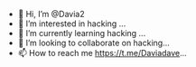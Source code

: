 - 👋 Hi, I’m @Davia2
- 👀 I’m interested in hacking ...
- 🌱 I’m currently learning hacking ...
- 💞️ I’m looking to collaborate on hacking...
- 📫 How to reach me https://t.me/Daviadave...

<!---
Davia2/Davia2 is a ✨ special ✨ repository because its `README.md` (this file) appears on your GitHub profile.
You can click the Preview link to take a look at your changes.
--->
